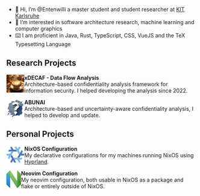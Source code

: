 - 👋 Hi, I’m @Entenwilli a master student and student researcher at [KIT Karlsruhe](https://kit.edu)
- 👀 I’m interested in software architecture research, machine learning and computer graphics
- ⌨️ I am proficient in Java, Rust, TypeScript, CSS, VueJS and the TeX Typesetting Language


## Research Projects
<p><a href="https://github.com/DataFlowAnalysis"><img src="logos/xdcaf-logo.png" height=48 align=left></a><b>xDECAF -  Data Flow Analysis</b><br>
Architecture-based confidentiality analysis framework for information security. I helped developing the analysis since 2022.</p>

<p><a href="https://github.com/abunai-dev/ABUNAI"><img src="logos/abunai-logo.png" height=48 align=left></a><b>ABUNAI</b><br>
Architecture-based and uncertainty-aware confidentiality analysis, I helped to develop and update.</p>

## Personal Projects
<p><a href="https://github.com/nixos"><img src="logos/nixos-logo.png" height=48 align=left></a><b>NixOS Configuration</b><br>
My declarative configurations for my machines running NixOS using <a href="https://github.com/hyprwm/Hyprland">Hyprland</a>.


<p><a href="https://github.com/neovim/neovim"><img src="logos/neovim-logo.png" height=48 align=left></a><b>Neovim Configuration</b><br>
My neovim configuration, both usable in NixOS as a package and flake or entirely outside of NixOS. 
